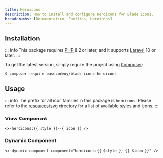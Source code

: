 ```yaml
---
title: Heroicons
description: How to install and configure Heroicons for Blade Icons.
breadcrumbs: [Documentation, Families, Heroicons]
---
```


## Installation

::: info
This package requires [PHP](https://www.php.net/) 8.2 or later, and it supports [Laravel](https://laravel.com/) 10 or later.
:::

To get the latest version, simply require the project using [Composer](https://getcomposer.org/):

```bash
$ composer require basecodeoy/blade-icons-heroicons
```

## Usage

::: info
The prefix for all icon families in this package is `heroicons`. Please refer to the [resources/svg](https://github.com/basecodeoy/blade-icons-heroicons/tree/main/resources/svg) directory for a list of available styles and icons.
:::

### View Component

```blade
<x-heroicons:{{ style }}-{{ icon }} />
```

### Dynamic Component

```blade
<x-dynamic-component component="heroicons:{{ $style }}-{{ $icon }}" />
```
